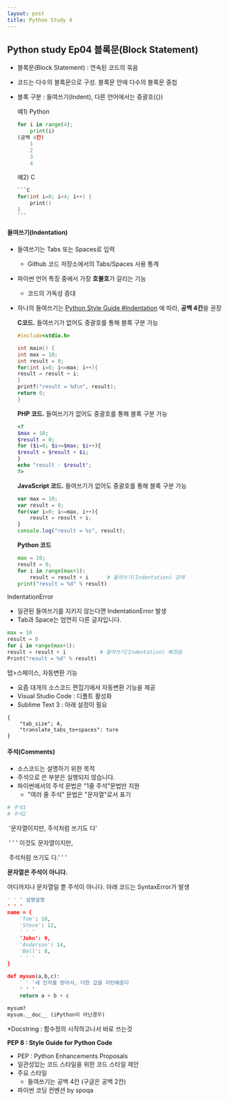 ```yaml
---
layout: post
title: Python Study 4
---
```


## Python study Ep04 블록문(Block Statement)

- 블록문(Block Statement) : 연속된 코드의 묶음
- 코드는 다수의 블록문으로 구성. 블록문 안에 다수의 블록문 중첩
- 블록 구분 : 들여쓰기(Indent), 다른 언어에서는 중괄호({})

  예1) Python

    ```python
    for i in range(4);
	    print(i)
    (공백 4칸)
	    1 
	    2
	    3
	    4
    ```

    예2) C

    ~~~c
    ```C
    for(int i=0; i<4; i++) {
        print()
    }
    ```
    ~~~

#### 들여쓰기(Indentation)

- 들여쓰기는 Tabs 또는 Spaces로 입력
  - Github 코드 저장소에서의 Tabs/Spaces 사용 통계
- 파이썬 언어 특징 중에서 가장 **호불호**가 갈리는 기능
  - 코드의 가독성 증대
- 하나의 들여쓰기는 <u>Python Style Guide #Indentation</u> 에 따라, **공백 4칸**을 권장

    **C코드.** 들여쓰기가 없어도 중괄호를 통해 블록 구분 가능

    ```c
    #include<stdio.h>

    int main() {
    int max = 10;
    int result = 0;
    for(int i=0; i<=max; i++){
    result = result + i;
    }
    printf("result = %d\n", result);
    return 0;
    }
    ```

    **PHP 코드.** 들여쓰기가 없어도 중괄호를 통해 블록 구분 가능

    ```php
    <?
    $max = 10;
    $result = 0;
    for ($i=0; $i<=$max; $i++){
    $result = $result + $i;
    }
    echo "result - $result";
    ?>    
    ```

    **JavaScript 코드.** 들여쓰기가 없어도 중괄호를 통해 블록 구분 가능

    ```javascript
    var max = 10;
    var result = 0;
    for(var i=0; i<=max, i++){
        result = result + i;
    }
    console.log("result = %s", result);
    ```

    **Python 코드**

    ```python
    max = 10;
    result = 0;
    for i in range(max+1):
        result = result + i      # 들여쓰기(Indentation) 강제
    print("result = %d" % result)
    ```

IndentationError

- 일관된 들여쓰기를 지키지 않는다면 IndentationError 발생
- Tab과 Space는 엄연히 다른 글자입니다.

```python
max = 10
result = 0
for i in range(max+1):
result = result + i           # 들여쓰기(Indentation) 빠졌음
Print("result = %d" % result)
```

탭>스페이스, 자동변환 기능

- 요즘 대개의 소스코드 편집기에서 자동변환 기능을 제공
- Visual Studio Code : 디폴트 활성화
- Sublime Text 3 : 아래 설정이 필요

```
{
    "tab_size"; 4,
    "translate_tabs_to+spaces": ture
}
```

#### 주석(Comments)

- 소스코드는 설명하기 위한 목적
- 주석으로 쓴 부분은 실행되지 않습니다. 
- 파이썬에서의 주석 문법은 "1줄 주석"문법만 지원
  - "여러 줄 주석" 문법은 "문자열"로서 표기

```python
# 주석1
# 주석2
```

​	'문자열이지만, 주석처럼 쓰기도 다'

​	' ' ' 이것도 문자열이지만, 

​	주석처럼 쓰기도 다.' ' ' 

**문자열은 주석이 아니다.**

어디까지나 문자열일 뿐 주석이 아니다. 아래 코드는 SyntaxError가 발생

```python
' ' ' 설명설명
' ' '
name = {
	'Tom': 10,
	'Steve': 12,
	' ' '
	'John': 9,
	'Anderson': 14,
	'Bell': 8,
	' ' '
}

def mysun(a,b,c):
    ' ' '세 인자를 받아서, 더한 값을 리턴해준다
    ' ' '
    return a + b + c

mysum?
mysum.__doc__ (iPython이 아닌경우)
```

 *Docstring : 함수정의 시작하고나서 바로 쓰는것

 **PEP 8 : Style Guide for Python Code**

- PEP : Python Enhancements Proposals
- 일관성있는 코드 스타일을 위한 코드 스타일 제안
- 주요 스타일
  - 들여쓰기는 공백 4칸 (구글은 공백 2칸)
- 파이썬 코딩 컨벤션 by spoqa 

